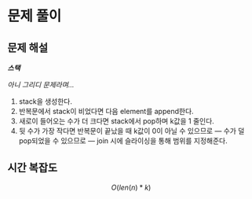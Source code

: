   # 문제 풀이

## 문제 해설


***스택***

*아니 그리디 문제라며…*

1. stack을 생성한다.
2. 반복문에서 stack이 비었다면 다음 element를 append한다.
3. 새로이 들어오는 수가 더 크다면 stack에서 pop하며 k값을 1 줄인다.
4. 뒷 수가 가장 작다면 반복문이 끝났을 때 k값이 0이 아닐 수 있으므로 — 수가 덜 pop되었을 수 있으므로 — join 시에 슬라이싱을 통해 범위를 지정해준다.

## 시간 복잡도
$$O(len(n)*k)$$

